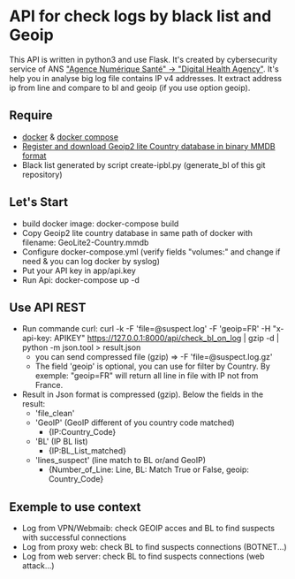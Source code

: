# API for check logs by black list and Geoip

This API is written in python3 and use Flask. It's created by cybersecurity service of ANS ["Agence Numérique Santé" -> "Digital Health Agency"](https://cyberveille-sante.gouv.fr/). It's help you in analyse big log file contains IP v4 addresses.  It extract address ip from line and compare to bl and geoip (if you use option geoip).

## Require
  - [docker](https://docs.docker.com/install/) & [docker compose](https://docs.docker.com/compose/)
  - [Register and download Geoip2 lite Country database in binary MMDB format](https://dev.maxmind.com/geoip/geoip2/geolite2/#Database)
  - Black list generated by script create-ipbl.py (generate_bl of this git repository)
## Let's Start
  - build docker image: docker-compose build
  - Copy Geoip2 lite country database in same path of docker with filename: GeoLite2-Country.mmdb
  - Configure docker-compose.yml (verify fields "volumes:" and change if need & you can log docker by syslog)
  - Put your API key in app/api.key
  - Run Api: docker-compose up -d

## Use API REST
  - Run commande curl: curl -k  -F 'file=@suspect.log' -F 'geoip=FR' -H "x-api-key: APIKEY" https://127.0.0.1:8000/api/check_bl_on_log | gzip -d | python -m json.tool > result.json
    - you can send compressed file (gzip) => -F 'file=@suspect.log.gz'
    - The field 'geoip' is optional, you can use for filter by Country. By exemple: "geoip=FR" will return all line in file with IP not from France.
  - Result in Json format is compressed (gzip). Below the fields in the result:
    - 'file_clean'
    - 'GeoIP' (GeoIP different of you country code matched)
      - {IP:Country_Code}
    - 'BL' (IP BL list)
      - {IP:BL_List_matched}
    - 'lines_suspect' (line match to BL or/and GeoIP)
      - {Number_of_Line: Line, BL: Match True or False, geoip: Country_Code}
    
## Exemple to use context
  - Log from VPN/Webmaib: check GEOIP acces and BL to find suspects with successful connections
  - Log from proxy web: check BL to find suspects connections (BOTNET...)
  - Log from web server: check BL to find suspects connections (web attack...)

